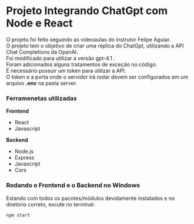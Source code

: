 # Projeto Integrando ChatGpt com Node e React

O projeto foi feito seguindo as videoaulas do instrutor Felipe Aguiar. <br>
O projeto tem o objetivo de criar uma réplica do ChatGpt, utilizando a API Chat Completions da OpenAI. <br>
Foi modificado para utilizar a versão gpt-4.1 . <br>
Foram adicionados alguns tratamentos de exceção no código. <br>
É necessário possuir um token para utilizar a API. <br>
O token e a porta onde o servidor irá rodar devem ser configurados em um arquivo **.env** na pasta server. <br>

### Ferramenetas utilizadas

**Frontend**
- React
- Javascript

**Backend**
- Node.js
- Express
- Javascript
- Cors

### Rodando o Frontend e o Backend no Windows
Estando com todos os pacotes/módulos devidamente instalados e no diretório correto, excute no terminal: 
```
npm start
```







